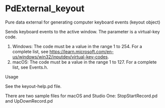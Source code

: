 # PdExternal_keyout

Pure data external for generating computer keyboard events (keyout object)

Sends keyboard events to the active window. 
The parameter is a virtual-key code. 
1. Windows:
The code must be a value in the range 1 to 254. For a complete list, see https://learn.microsoft.com/en-us/windows/win32/inputdev/virtual-key-codes. 
2. macOS:
The code must be a value in the range 1 to 127. For a complete list, see Events.h. 

Usage

See the keyout-help.pd file.

There are two sample files for macOS and Studio One:
StopStartRecord.pd and UpDownRecord.pd
